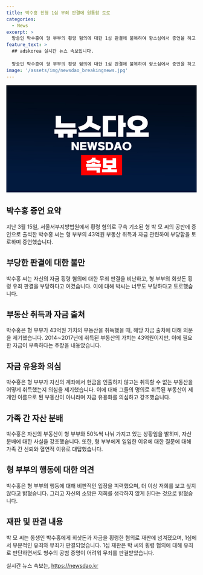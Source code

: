 ```yaml
---
title: 박수홍 친형 1심 무죄 판결에 원통함 토로
categories:
  - News
excerpt: >
  방송인 박수홍이 형 부부의 횡령 혐의에 대한 1심 판결에 불복하여 항소심에서 증언을 하고 있다. 박수홍은 형 부부가 부동산을 취득했을 때의 자금 흐름을 설명하며, 자신의 개인 계좌에서 현금을 인출하지 않았음에도 불구하고 부동산을 취득했다고 주장했다. 또한, 가족으로서의 신뢰와 혈육으로서의 책임감에 대해 언급하면서 형 부부에 대한 실망과 소망을 토로했다. 1심 재판부의 부당한 판단에 대한 불만을 표명하며, 증인으로 출석하여 사실을 밝히고자 했다.
feature_text: >
  ## adskorea 실시간 뉴스 속보입니다.

  방송인 박수홍이 형 부부의 횡령 혐의에 대한 1심 판결에 불복하여 항소심에서 증언을 하고 있다. 박수홍은 형 부부가 부동산을 취득했을 때의 자금 흐름을 설명하며, 자신의 개인 계좌에서 현금을 인출하지 않았음에도 불구하고 부동산을 취득했다고 주장했다. 또한, 가족으로서의 신뢰와 혈육으로서의 책임감에 대해 언급하면서 형 부부에 대한 실망과 소망을 토로했다. 1심 재판부의 부당한 판단에 대한 불만을 표명하며, 증인으로 출석하여 사실을 밝히고자 했다.
image: '/assets/img/newsdao_breakingnews.jpg'
---
```


<p><img src="/assets/img/newsdao_breakingnews.jpg" alt="adskorea 속보" /></p>

<h2 data-ke-size="size26">박수홍 증언 요약</h2>

<p data-ke-size="size16">지난 3월 15일, 서울서부지방법원에서 횡령 혐의로 구속 기소된 형 박 모 씨의 공판에 증인으로 출석한 박수홍 씨는 형 부부의 43억원 부동산 취득과 자금 관련하여 부당함을 토로하며 증언했습니다.</p>

<h2 data-ke-size="size26">부당한 판결에 대한 불만</h2>

<p data-ke-size="size16">박수홍 씨는 자신의 자금 횡령 혐의에 대한 무죄 판결을 비난하고, 형 부부의 회삿돈 횡령 유죄 판결을 부당하다고 여겼습니다. 이에 대해 박씨는 너무도 부당하다고 토로했습니다.</p>

<h2 data-ke-size="size26">부동산 취득과 자금 출처</h2>

<p data-ke-size="size16">박수홍은 형 부부가 43억원 가치의 부동산을 취득했을 때, 해당 자금 출처에 대해 의문을 제기했습니다. 2014∼2017년에 취득된 부동산의 가치는 43억원이지만, 이에 필요한 자금이 부족하다는 주장을 내놓았습니다.</p>

<h2 data-ke-size="size26">자금 유용화 의심</h2>

<p data-ke-size="size16">박수홍은 형 부부가 자신의 계좌에서 현금을 인출하지 않고는 취득할 수 없는 부동산을 어떻게 취득했는지 의심을 제기했습니다. 이에 대해 그들의 명의로 취득된 부동산이 제 개인 이름으로 된 부동산이 아니라며 자금 유용화를 의심하고 강조했습니다.</p>

<h2 data-ke-size="size26">가족 간 자산 분배</h2>

<p data-ke-size="size16">박수홍은 자신의 부동산이 형 부부와 50%씩 나눠 가지고 있는 상황임을 밝히며, 자산 분배에 대한 사실을 강조했습니다. 또한, 형 부부에게 일임한 이유에 대한 질문에 대해 가족 간 신뢰와 혈연적 이유로 대답했습니다.</p>

<h2 data-ke-size="size26">형 부부의 행동에 대한 의견</h2>

<p data-ke-size="size16">박수홍은 형 부부의 행동에 대해 비판적인 입장을 피력했으며, 더 이상 저희를 보고 싶지 않다고 밝혔습니다. 그리고 자신의 소망은 저희를 생각하지 않게 된다는 것으로 밝혔습니다.</p>

<h2 data-ke-size="size26">재판 및 판결 내용</h2>

<p data-ke-size="size16">박 모 씨는 동생인 박수홍에게 회삿돈과 자금을 횡령한 혐의로 재판에 넘겨졌으며, 1심에서 부분적인 유죄와 무죄가 판결되었습니다. 1심 재판은 박 씨의 횡령 혐의에 대해 유죄로 판단하면서도 형수의 공범 증명이 어려워 무죄를 판결받았습니다.</p>
실시간 뉴스 속보는, <a href="https://newsdao.kr" rel="dofollow">https://newsdao.kr</a>


